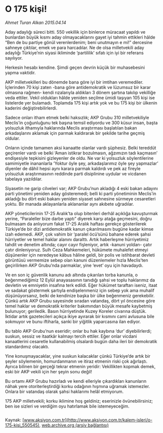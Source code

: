 # O 175 kişi!

*Ahmet Turan Alkan 2015.04.14*

<div class="pNewsDetailMainContent" itemprop="articleBody">
 <p>
  Aday adaylığı süreci bitti. 550 vekillik için binlerce müracaat yapıldı ve bunlardan büyük kısmı aday olmayacaklarını gayet iyi tahmin ettikleri hâlde “Ben de bu partiye gönül verenlerdenim; beni unutmayın e mi!” dercesine sahneye çıktılar, emek ve para harcadılar. Ne de olsa milletvekili aday adaylığı Türkiye’nin siyasi ikliminde ‘partililik’ sıfatı için iyi bir referans sayılıyor.
 </p>
 <p>
  Herkesin hesabı kendine. Şimdi geçen devrin küçük bir muhasebesini yapma vaktidir.
 </p>
 <p>
  AKP milletvekilleri bu dönemde bana göre iyi bir imtihan veremediler. İçlerinden 70 kişi zaten -bana göre antidemokratik ve lüzumsuz bir karar olmasına rağmen- kendi rızalarıyla aldıkları 3 dönem şartına takılıp vekilliğe veda ettiler. Vekil oldukları hâlde yeniden seçilme ümidi taşıyan 105 kişi ise listelerde yer bulamadı. Toplamda 175 kişi artık yok ve bu 175 kişi bir ülkenin kaderini değiştirebilirlerdi.
 </p>
 <p>
  Sadece onları itham etmek belki haksızlık; AKP Grubu 310 milletvekiliyle Meclis’in çoğunluğunu tek başına temsil ediyordu ve 300 küsur insan, başta yolsuzluk ithamıyla haklarında Meclis araştırması başlatılan bakan arkadaşlarını aklamak için parmak kaldırarak bir şekilde tarihe geçmiş oldular.
 </p>
 <p>
  Onların içinde tamamen aksi kanaatte olanlar vardı şüphesiz. Belki tereddüt geçirenler vardı ve belki ‘Aman istikrar bozulmasın, ağzımızın tadı kaçmasın’ endişesiyle tepkisini gizleyenler de oldu. Ne var ki yolsuzluk söylentilerine samimiyetle inananlarla ‘Yoktur öyle şey, arkadaşlarımız öyle şey yapmazlar’ diyenler de dâhil hepsi aynı karara parmak kaldırdı ve pek az fireyle yolsuzluk araştırmasının reddinde parti disiplinine uydular ve vicdanen tabelaya yazıldılar.
 </p>
 <p>
  Siyasetin ne garip cilveleri var; AKP Grubu’nun akladığı 4 eski bakan adayını parti yönetimi yeniden aday gösteremedi; belli ki parti yönetiminin Meclis’in akladığı bu dört eski bakanı yeniden siyaset sahnesine sürmeye cesaretleri yoktu. Bir manada aklayanlarla aklananlar aynı akıbete uğradılar.
 </p>
 <p>
  AKP yöneticilerinin 17-25 Aralık’ta olup bitenleri derhâl açıklığa kavuşturmak yerine, “Paraleller bize darbe yaptı” diyerek karşı atağa geçmesini, doğru bulmasam da anlıyorum fakat 17-25 Aralık haftası gerekçe gösterilerek Türkiye’de bir dizi antidemokratik kanun çıkarılmasını bugüne kadar kimse izah edemedi. AKP, çok vahim bir ‘paralel öcü’sünü bahane ederek şahsi hürriyetler ve temel haklar alanını daralttı. Artık haberleşme hürriyetimiz tahdit ve denetim altında; cayır cayır fişleniyor, artık -kanuni yoldan- çatır çatır dinleniyoruz. Sulh Ceza Mahkemeleri, hükümete muhalefet etmeyi düşünenler için neredeyse kâbus hâline geldi, bir polis ve istihbarat devleti görüntüsü vermemize sebep olan kanuni düzenlemeler hızla Meclis’ten geçirilirken AKP Grubu’nda parmaklar, yine ‘evet’ oyu için havadaydı.
 </p>
 <p>
  Ve en son iç güvenlik kanunu adı altında çıkarılan torba kanunla, o beğenmediğimiz 12 Eylül anayasasının tanıdığı şahsi ve toplu haklarımız da devletin ve emniyetin insafına terk edildi. Eğer hükümet taraftarı iseniz, itaat ve sadakat göstermek şartıyla endişelenmeniz için sebep yok ama muhalif düşünüyorsanız, belki de kendinize başka bir ülke beğenmeniz gerekebilir. Çünkü artık AKP Grubu sayesinde sıradan vatandaş, dört yıl öncesine göre temel haklar ve demokratik kriterler bakımından büyük mesafe kaybetmiş bulunuyor; geriledik. Basın hürriyetinde Kuzey Koreler civarına düştük. İktidar artık gazetecileri açıkça ikiye ayırarak bir kısmını cami avlusuna bile sokmuyor ve bunu iftiharla, sanki bir yiğitlik yaparcasına ilan ediyor.
 </p>
 <p>
  Bu tablo AKP Grubu’nun eseridir; onlar bu hak kaybına ‘dur’ diyebilirlerdi; suskun, sessiz ve itaatkâr kalmayı tercih ettiler. Eğer onlar vicdani kanaatlerini cesaretle kullanabilmiş olsalardı bugün daha ileri bir demokratik standardımız olacaktı.
 </p>
 <p>
  Yine konuşmayacaklar, yine suskun kalacaklar çünkü Türkiye’de artık bir şeyler söylemenin, homurdanmanın ve itiraz etmenin riski çok ağırlaştı. Ayrıca bilinen bir gerçeği tekrar etmenin yeridir: Vekillikten kopmak demek, eski bir AKP vekili için her şeyin sonu değil!
 </p>
 <p>
  Bu ortamı AKP Grubu hazırladı ve kendi elleriyle çıkardıkları kanunların nâhak yere otoriterleştirdiği korku odağının hışmına uğramak istemezler. Onlara bir vatandaş olarak şahsi haklarımı helâl etmiyorum.
 </p>
 <p>
  175 AKP milletvekili; korku iklimine hoş geldiniz; eserinizle övünebilirsiniz; ben ise sizleri ve verdiğim oyu hatırlamak bile istemeyeceğim.
 </p>
 <p>
  <img alt="" src="http://web.archive.org/web/20150707143626im_/http://medya.aksiyon.com.tr//aksiyon/2015/04/14/567635.jpg "/>
 </p>
</div>


Kaynak: [www.aksiyon.com.tr](http://www.aksiyon.com.tr/kalem-isleri/o-175-kisi_550545), [web.archive.org (arşiv bağlantısı)](http://web.archive.org/web/20150707143626/http://www.aksiyon.com.tr/kalem-isleri/o-175-kisi_550545)
